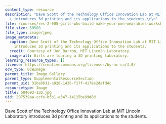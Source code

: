 ```yaml
---
content_type: resource
description: "Dave Scott of the Technology Office Innovation Lab at MIT Lincoln Laboratory\
  \ introduces 3d printing and its applications to the students.\r\n"
file: /courses/res-2-005-girls-who-build-make-your-own-wearables-workshop-spring-2015/207539aaccfeb5b1a34714115be89d8d_504693-15D.jpg
file_size: 59508
file_type: image/jpeg
image_metadata:
  caption: Dave Scott of the Technology Office Innovation Lab at MIT Lincoln Laboratory
    introduces 3d printing and its applications to the students.
  credit: Courtesy of Jon Barron, MIT Lincoln Laboratory.
  image-alt: Girls are touring a 3D printing laboratory.
learning_resource_types: []
license: https://creativecommons.org/licenses/by-nc-sa/4.0/
ocw_type: OCWImage
parent_title: Image Gallery
parent_type: SupplementalResourceSection
parent_uid: 31be0b31-a028-1436-f17f-4178e2dafd4c
resourcetype: Image
title: 504693-15D.jpg
uid: 207539aa-ccfe-b5b1-a347-14115be89d8d
---
```

Dave Scott of the Technology Office Innovation Lab at MIT Lincoln Laboratory introduces 3d printing and its applications to the students.
